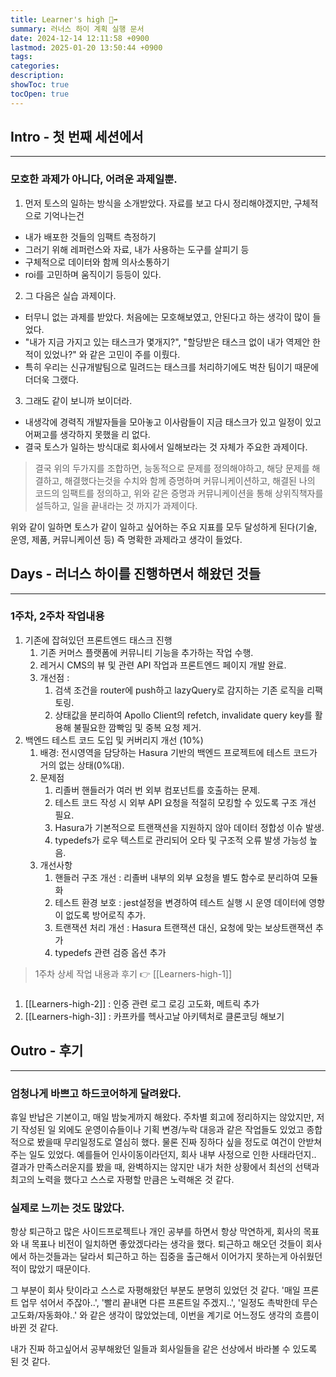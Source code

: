 ```yaml
---
title: Learner's high 🏃‍➡️
summary: 러너스 하이 계획 실행 문서 
date: 2024-12-14 12:11:58 +0900
lastmod: 2025-01-20 13:50:44 +0900
tags: 
categories: 
description: 
showToc: true
tocOpen: true
---
```


## Intro - 첫 번째 세션에서 
---

### 모호한 과제가 아니다, 어려운 과제일뿐.

1. 먼저 토스의 일하는 방식을 소개받았다. 자료를 보고 다시 정리해야겠지만, 구체적으로 기억나는건 
  - 내가 배포한 것들의 임팩트 측정하기
  - 그러기 위해 레퍼런스와 자료, 내가 사용하는 도구를 살피기 등
  - 구체적으로 데이터와 함께 의사소통하기
  - roi를 고민하며 움직이기 등등이 있다.
2. 그 다음은 실습 과제이다.
  - 터무니 없는 과제를 받았다. 처음에는 모호해보였고, 안된다고 하는 생각이 많이 들었다.
  - "내가 지금 가지고 있는 태스크가 몇개지?", "할당받은 태스크 없이 내가 역제안 한 적이 있었나?" 와 같은 고민이 주를 이뤘다.
  - 특히 우리는 신규개발팀으로 밀려드는 태스크를 처리하기에도 벅찬 팀이기 때문에 더더욱 그랬다.
3. 그래도 같이 보니까 보이더라.
  - 내생각에 경력직 개발자들을 모아놓고 이사람들이 지금 태스크가 있고 일정이 있고 어쩌고를 생각하지 못했을 리 없다.
  - 결국 토스가 일하는 방식대로 회사에서 일해보라는 것 자체가 주요한 과제이다.

> 결국 위의 두가지를 조합하면, 능동적으로 문제를 정의해야하고, 해당 문제를 해결하고, 해결했다는것을 수치와 함께 증명하며 커뮤니케이션하고,
> 해결된 나의 코드의 임팩트를 정의하고, 위와 같은 증명과 커뮤니케이션을 통해 상위직책자를 설득하고, 일을 끝내라는 것 까지가 과제이다.

위와 같이 일하면 토스가 같이 일하고 싶어하는 주요 지표를 모두 달성하게 된다(기술, 운영, 제품, 커뮤니케이션 등)
즉 명확한 과제라고 생각이 들었다.



## Days - 러너스 하이를 진행하면서 해왔던 것들
---
### 1주차, 2주차 작업내용
1. 기존에 잡혀있던 프론트엔드 태스크 진행
	1. 기존 커머스 플랫폼에 커뮤니티 기능을 추가하는 작업 수행.
	2. 레거시 CMS의 뷰 및 관련 API 작업과 프론트엔드 페이지 개발 완료.
	3. 개선점 :
		1. 검색 조건을 router에 push하고 lazyQuery로 감지하는 기존 로직을 리팩토링.
		2. 상태값을 분리하여 Apollo Client의 refetch, invalidate query key를 활용해 불필요한 깜빡임 및 중복 요청 제거.
2. 백엔드 테스트 코드 도입 및 커버리지 개선 (10%)
	1. 배경: 전시영역을 담당하는 Hasura 기반의 백엔드 프로젝트에 테스트 코드가 거의 없는 상태(0%대).
	2. 문제점
		1. 리졸버 핸들러가 여러 번 외부 컴포넌트를 호출하는 문제.
		2. 테스트 코드 작성 시 외부 API 요청을 적절히 모킹할 수 있도록 구조 개선 필요.
		3. Hasura가 기본적으로 트랜잭션을 지원하지 않아 데이터 정합성 이슈 발생.
		4. typedefs가 로우 텍스트로 관리되어 오타 및 구조적 오류 발생 가능성 높음.
	3. 개선사항
		1. 핸들러 구조 개선 : 리졸버 내부의 외부 요청을 별도 함수로 분리하여 모듈화
		2. 테스트 환경 보호 : jest설정을 변경하여 테스트 실행 시 운영 데이터에 영향이 없도록 방어로직 추가.
		3. 트랜잭션 처리 개선 : Hasura 트랜잭션 대신, 요청에 맞는 보상트랜잭션 추가
		4. typedefs 관련 검증 옵션 추가
> 1주차 상세 작업 내용과 후기 👉  [[Learners-high-1]]

###
1. [[Learners-high-2]] : 인증 관련 로그 로깅 고도화, 메트릭 추가
2. [[Learners-high-3]] : 카프카를 헥사고날 아키텍처로 클론코딩 해보기


## Outro - 후기
---
### 엄청나게 바쁘고 하드코어하게 달려왔다.
휴일 반납은 기본이고, 매일 밤늦게까지 해왔다.
주차별 회고에 정리하지는 않았지만, 저기 작성된 일 외에도 운영이슈들이나 기획 변경/누락 대응과 같은 작업들도 있었고
종합적으로 봤을때 무리일정도로 열심히 했다.
물론 진짜 징하다 싶을 정도로 여건이 안받쳐 주는 일도 있었다. 예를들어 인사이동이라던지, 회사 내부 사정으로 인한 사태라던지..
결과가 만족스러운지를 봤을 때, 완벽하지는 않지만 내가 처한 상황에서 최선의 선택과 최고의 노력을 했다고 스스로 자평할 만큼은 노력해온 것 같다.

### 실제로 느끼는 것도 많았다.
항상 퇴근하고 많은 사이드프로젝트나 개인 공부를 하면서 항상 막연하게, 회사의 목표와 내 목표나 비전이 일치하면 좋았겠다라는 생각을 했다. 퇴근하고 해오던 것들이 회사에서 하는것들과는 달라서 퇴근하고 하는 집중을 출근해서 이어가지 못하는게 아쉬웠던 적이 많았기 때문이다.

그 부분이 회사 탓이라고 스스로 자평해왔던 부분도 분명히 있었던 것 같다.
'매일 프론트 업무 섞어서 주잖아..', '빨리 끝내면 다른 프론트일 주겠지..', '일정도 촉박한데 무슨 고도화/자동화야..'
와 같은 생각이 많았었는데, 이번을 계기로 어느정도 생각의 흐름이 바뀐 것 같다.

내가 진짜 하고싶어서 공부해왔던 일들과 회사일들을 같은 선상에서 바라볼 수 있도록 된 것 같다.
